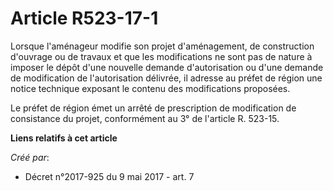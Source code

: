 # Article R523-17-1

Lorsque l'aménageur modifie son projet d'aménagement, de construction d'ouvrage ou de travaux et que les modifications ne
sont pas de nature à imposer le dépôt d'une nouvelle demande d'autorisation ou d'une demande de modification de
l'autorisation délivrée, il adresse au préfet de région une notice technique exposant le contenu des modifications proposées.

Le préfet de région émet un arrêté de prescription de modification de consistance du projet, conformément au 3° de l'article
R. 523-15.

**Liens relatifs à cet article**

_Créé par_:

  - Décret n°2017-925 du 9 mai 2017 - art. 7
